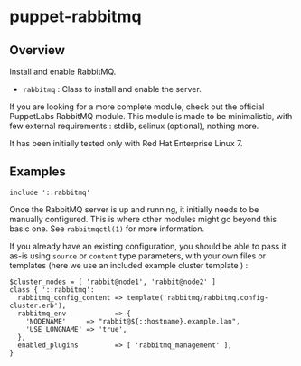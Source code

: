 # puppet-rabbitmq

## Overview

Install and enable RabbitMQ.

* `rabbitmq` : Class to install and enable the server.

If you are looking for a more complete module, check out the official
PuppetLabs RabbitMQ module. This module is made to be minimalistic, with few
external requirements : stdlib, selinux (optional), nothing more.

It has been initially tested only with Red Hat Enterprise Linux 7.

## Examples

```puppet
include '::rabbitmq'
```

Once the RabbitMQ server is up and running, it initially needs to be manually
configured. This is where other modules might go beyond this basic one. See
`rabbitmqctl(1)` for more information.

If you already have an existing configuration, you should be able to pass it
as-is using `source` or `content` type parameters, with your own files or
templates (here we use an included example cluster template ) :

```puppet
$cluster_nodes = [ 'rabbit@node1', 'rabbit@node2' ]
class { '::rabbitmq':
  rabbitmq_config_content => template('rabbitmq/rabbitmq.config-cluster.erb'),
  rabbitmq_env            => {
    'NODENAME'     => "rabbit@${::hostname}.example.lan",
    'USE_LONGNAME' => 'true',
  },
  enabled_plugins         => [ 'rabbitmq_management' ],
}
```

